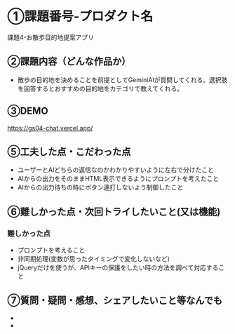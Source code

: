 # ①課題番号-プロダクト名

課題4-お散歩目的地提案アプリ

## ②課題内容（どんな作品か）

- 散歩の目的地を決めることを前提としてGeminiAIが質問してくれる。選択肢を回答するとおすすめの目的地をカテゴリで教えてくれる。

## ③DEMO
https://gs04-chat.vercel.app/

## ⑤工夫した点・こだわった点

- ユーザーとAIどちらの返信なのかわかりやすいように左右で分けたこと
- AIからの出力をそのままHTML表示できるようにプロンプトを考えたこと
- AIからの出力待ちの時にボタン連打しないよう制御したこと

## ⑥難しかった点・次回トライしたいこと(又は機能)

### 難しかった点
- プロンプトを考えること
- 非同期処理(変数が思ったタイミングで変化しないなど)
- jQueryだけを使うが、APIキーの保護をしたい時の方法を調べて対応すること 


## ⑦質問・疑問・感想、シェアしたいこと等なんでも
 - 
 - 